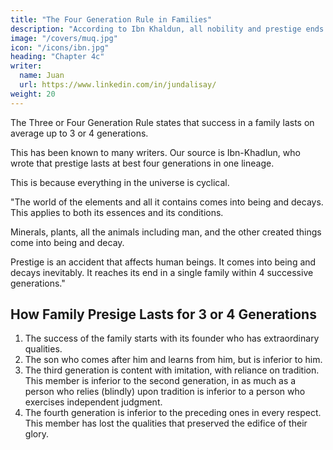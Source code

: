 ```yaml
---
title: "The Four Generation Rule in Families"
description: "According to Ibn Khaldun, all nobility and prestige ends after four successive generations"
image: "/covers/muq.jpg"
icon: "/icons/ibn.jpg"
heading: "Chapter 4c"
writer:
  name: Juan
  url: https://www.linkedin.com/in/jundalisay/
weight: 20
---
```



The Three or Four Generation Rule states that success in a family lasts on average up to 3 or 4 generations. 

This has been known to many writers. Our source is Ibn-Khadlun, who wrote that prestige lasts at best four generations in one lineage.

This is because everything in the universe is cyclical. 

"The world of the elements and all it contains comes into being and decays. This applies to both its essences and its conditions. 

Minerals, plants, all the animals including man, and the other created things come into being and decay. 

Prestige is an accident that affects human beings. It comes into being and decays inevitably.  It reaches its end in a single family within 4 successive generations."



## How Family Presige Lasts for 3 or 4 Generations

1. The success of the family starts with its founder who has extraordinary qualities. 
2. The son who comes after him and learns from him, but is inferior to him.
3. The third generation is content with imitation, with reliance on tradition.  This member is inferior to the second generation, in as much as a person who relies (blindly) upon tradition is inferior to a person who exercises independent judgment.
4. The fourth generation is inferior to the preceding ones in every respect. This member has lost the qualities that preserved the edifice of their glory.

